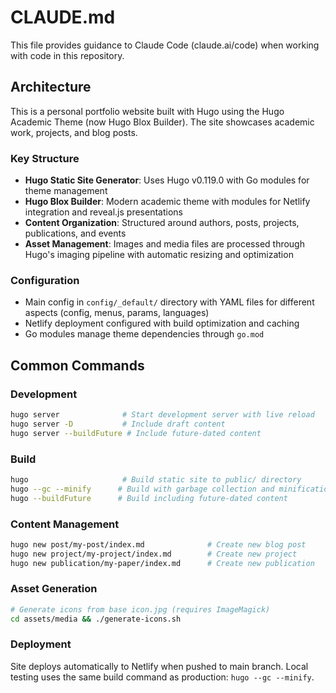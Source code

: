 # CLAUDE.md

This file provides guidance to Claude Code (claude.ai/code) when working with code in this repository.

## Architecture

This is a personal portfolio website built with Hugo using the Hugo Academic Theme (now Hugo Blox Builder). The site showcases academic work, projects, and blog posts.

### Key Structure
- **Hugo Static Site Generator**: Uses Hugo v0.119.0 with Go modules for theme management
- **Hugo Blox Builder**: Modern academic theme with modules for Netlify integration and reveal.js presentations
- **Content Organization**: Structured around authors, posts, projects, publications, and events
- **Asset Management**: Images and media files are processed through Hugo's imaging pipeline with automatic resizing and optimization

### Configuration
- Main config in `config/_default/` directory with YAML files for different aspects (config, menus, params, languages)
- Netlify deployment configured with build optimization and caching
- Go modules manage theme dependencies through `go.mod`

## Common Commands

### Development
```bash
hugo server              # Start development server with live reload
hugo server -D           # Include draft content
hugo server --buildFuture # Include future-dated content
```

### Build
```bash
hugo                     # Build static site to public/ directory
hugo --gc --minify      # Build with garbage collection and minification (production)
hugo --buildFuture      # Build including future-dated content
```

### Content Management
```bash
hugo new post/my-post/index.md              # Create new blog post
hugo new project/my-project/index.md        # Create new project
hugo new publication/my-paper/index.md      # Create new publication
```

### Asset Generation
```bash
# Generate icons from base icon.jpg (requires ImageMagick)
cd assets/media && ./generate-icons.sh
```

### Deployment
Site deploys automatically to Netlify when pushed to main branch. Local testing uses the same build command as production: `hugo --gc --minify`.